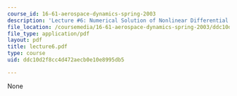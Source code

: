 ```yaml
---
course_id: 16-61-aerospace-dynamics-spring-2003
description: 'Lecture #6: Numerical Solution of Nonlinear Differential Equations'
file_location: /coursemedia/16-61-aerospace-dynamics-spring-2003/ddc10d2f8cc4d472aecb0e10e8995db5_lecture6.pdf
file_type: application/pdf
layout: pdf
title: lecture6.pdf
type: course
uid: ddc10d2f8cc4d472aecb0e10e8995db5

---
```

None